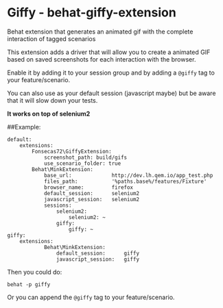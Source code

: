 # Giffy - behat-giffy-extension

Behat extension that generates an animated gif with the complete interaction of tagged scenarios

This extension adds a driver that will allow you  to create a animated GIF based on saved screenshots for each interaction with the browser.

Enable it by adding it to your session group and by adding a `@giffy` tag to your feature/scenario.

You can also use as your default session (javascript maybe) but be aware that it will slow down your tests.

**It works on top of selenium2**

##Example:

```
default:
    extensions:
        Fonsecas72\GiffyExtension:
            screenshot_path: build/gifs
            use_scenario_folder: true
        Behat\MinkExtension:
            base_url:             http://dev.lh.qem.io/app_test.php
            files_path:           '%paths.base%/features/Fixture'
            browser_name:         firefox
            default_session:      selenium2
            javascript_session:   selenium2
            sessions:
                selenium2:
                    selenium2: ~
                giffy:
                    giffy: ~
giffy:
    extensions:
            Behat\MinkExtension:
                default_session:      giffy
                javascript_session:   giffy
```

Then you could do:

`behat -p giffy`

Or you can append the `@giffy` tag to your feature/scenario.
